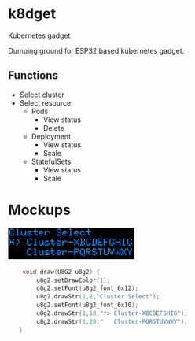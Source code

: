 # k8dget
Kubernetes gadget

Dumping ground for ESP32 based kubernetes gadget.

## Functions
* Select cluster
* Select resource
  * Pods
    * View status
    * Delete
  * Deployment
    * View status
    * Scale
  * StatefulSets
    * View status
    * Scale

# Mockups

![Cluster Select](images/1_cluster_select.png)

```cpp
    void draw(U8G2 u8g2) {
        u8g2.setDrawColor(1);
        u8g2.setFont(u8g2_font_6x12);
        u8g2.drawStr(1,8,"Cluster Select");
        u8g2.setFont(u8g2_font_6x10);
        u8g2.drawStr(1,18,"*> Cluster-XBCDEFGHIG");
        u8g2.drawStr(1,28,"   Cluster-PQRSTUVWXY");
   }
```
